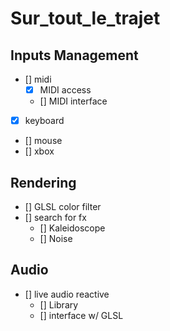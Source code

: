 # Sur_tout_le_trajet

## Inputs Management

- [] midi
  - [x] MIDI access
  - [] MIDI interface
- [x] keyboard
- [] mouse
- [] xbox

## Rendering

- [] GLSL color filter
- [] search for fx
  - [] Kaleidoscope
  - [] Noise

## Audio

- [] live audio reactive
  - [] Library
  - [] interface w/ GLSL
